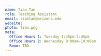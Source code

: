 ```yaml
---
name: Tian Tan
role: Teaching Assistant
email: tiantan@arizona.edu
website: 
photo: Tian.png
meta:
  Office Hours 1: Tuesday 1:45pm-2:45pm
  Office Hours 2: Wednesday 9:00am-10:00am
  Room: TBD
---
```


